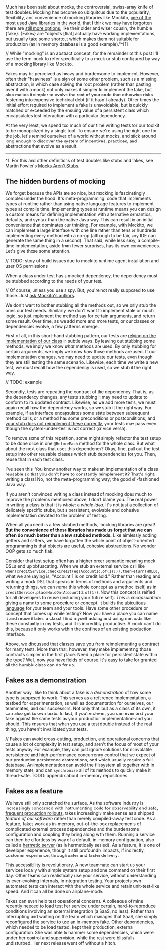 <meta name="id" content="7799320222051028141">
<meta name="labels" content="testing,object oriented programming,java,microservices,domain-driven design">
<meta name="title" content="The secret world of testing without mocking: domain-driven design, fakes, and other patterns to simplify testing in a microservices architecture">
<meta name="description" content="How to simplify microservice testing through a few simple 
applications of domain-driven design and in-memory test doubles (fakes).">

Much has been said about mocks, the controversial, swiss-army knife of test doubles. Mocking has
become so ubiquitous due to the popularity, flexibility, and convenience of mocking libraries like 
Mockito, [one of the most used Java libraries in the world][mockito-popularity], that I think we may
have forgotten there are [still more options][mocks-arent-stubs], like their older and wiser cousin,
the humble {fake}. {Fakes} are "objects [that] actually have working implementations, but usually 
take some shortcut which makes them not suitable for production (an in memory database is a good 
example)."^[1]

// While "mocking" is an abstract concept, for the remainder of this post I'll use the term mock to
refer specifically to a mock or stub configured by way of a mocking library like Mockito.

Fakes may be perceived as heavy and burdensome to implement. However, often their "heaviness" is a 
sign of some other problem, such as a missing abstraction, in which case solving the root problem 
(rather than pasting over it with a mock) not only makes it simpler to implement the fake, but also 
makes it simpler to evolve the rest of your code that otherwise risks festering into expensive 
technical debt (if it hasn't already). Other times the initial effort required to implement a fake 
is unavoidable, but is quickly matched or exceeded by the ensuing value of a persistent class which 
encapsulates test interaction with a particular dependency.

At the very least, we spend too much of our time writing tests for our toolkit to be monopolized by 
a single tool. To ensure we're using the right one for the job, let's remind ourselves of a world
without mocks, and stick around long enough to discover the system of incentives, practices, and 
abstractions that evolve as a result.

---

^1: For this and other definitions of test doubles like stubs and fakes, see Martin Fowler's 
[Mocks Aren't Stubs][mocks-arent-stubs].

[mockito-popularity]: https://docs.google.com/spreadsheets/u/0/d/1aMNDdk2A-AyhpPBnOc6Ki4kzs3YIJToOADeGjCrrPCo
[mocks-arent-stubs]: https://martinfowler.com/articles/mocksArentStubs.html

## The hidden burdens of mocking

We forget because the APIs are so nice, but mocking is fascinatingly complex under the hood. It's 
meta-programming: code that implements types at runtime rather than using native language features
to implement types at compile time. Implementing types at runtime means you can design a custom 
means for defining implementation with alternative semantics, defaults, and syntax than the native
Java way. This can result in an initial convenience that dominates our thinking. For example, with 
Mockito, we can implement a large interface with one line rather than tens or hundreds implementing 
every method with a no-op (although to be fair, any IDE can generate the same thing in a second). 
That said, while less sexy, a compile-time implementation, aside from fewer surprises, has its own 
conveniences. Let's give those some attention.

// TODO: story of build issues due to mockito runtime agent installation and user OS permissions

When a class under test has a mocked dependency, the dependency must be stubbed according to the 
needs of your test.

// Of course, unless you use a spy. But, you're not really supposed to use those. Just [ask 
Mockito's authors][dont-spy].

We don't want to bother stubbing all the methods out, so we only stub the ones our test needs. 
Similarly, we don't want to implement state or much logic, so just implement the method say for
certain arguments, and return some result. Over time, as we add more and more tests, or our classes 
or dependencies evolve, a few patterns emerge.

First of all, in this short-hand stubbing pattern, our tests are [relying on the implementation of 
our class][dont-overuse-mocks] in subtle ways. By leaving out stubbing some methods, we imply we 
know _what_ methods are used. By only stubbing for certain arguments, we imply we know _how_ those 
methods are used. If our implementation changes, we may need to update our tests, even though they 
are still testing the same scenario. Likewise, each time we write a new test, we must recall how the
dependency is used, so we stub it the right way.

// TODO: example

Secondly, tests are repeating the contract of the dependency. That is, as the dependency changes, 
any tests stubbing it may need to update to conform to its updated contract. Likewise, as we add 
more tests, we must again recall how the dependency works, so we stub it the right way. For example,
if an interface encapsulates some state between subsequent method calls, or a method has some
preconditions or postconditions, and [your stub does not reimplement these 
correctly][mocks-are-stupid], your tests may pass even though the system-under-test is not correct 
(or vice versa).

To remove some of this repetition, some might simply refactor the test setup to be done once in one 
`@BeforeEach` method for the whole class. But what about the next class that uses this dependency?
Okay, fine, pull out the test setup into other reusable classes which stub dependencies for you.
Then, reuse that in each test class.

I've seen this. You know another way to make an implementation of a class reusable so that you don't
have to constantly reimplement it? That's right: writing a class! No, not the meta-programming way;
the good ol'-fashioned Java way.

If you aren't convinced writing a class instead of mocking does much to improve the problems 
mentioned above, I don't blame you. The real power in writing a class is that it is _whole_: a 
_whole idea_. It's not just a collection of delicately specific stubs, but a persistent, evolvable 
and cohesive implementation devoted to the problem of testing.

When all you need is a few stubbed methods, mocking libraries are great! **But the convenience of 
these libraries has made us forget that we can often do much better than a few stubbed methods.** 
Like aimlessly adding getters and setters, we have forgotten the whole point of object-oriented 
programming is that objects are useful, cohesive abstractions. No wonder OOP gets so much flak.

Consider that test setup often has a higher order semantic meaning mock DSLs end up obfuscating. 
When we stub an external service call like 
`when(creditService.checkCredit(eq(AccountId.of(1)))).thenReturn(HOLD)`, what we are saying is, 
"Account 1 is on credit hold." Rather than reading and writing a mock DSL that speaks in terms of 
methods and arguments and returning things, we can _name_ this whole concept as a method itself, as 
in `creditService.placeHoldOn(AccountId.of(1))`. Now this concept is reified for all developers to 
reuse (including your future self). *This is encapsulation*: giving a name to some procedure or 
concept. It builds the [ubiquitous language][ubiquitous-language] for your team and your tools. Have
some other procedure or concept that comes up while testing? Now you have a place you can name it 
and reuse it later: a class! I find myself adding and using methods like these constantly in my 
tests, and it is incredibly productive. A mock can't do this, because it only works within the 
confines of an existing production interface.

Above, we discussed that classes save you from reimplementing a contract for many tests. More than
that, however, they make implementing those contracts simpler in the first place. Need a place for 
persistent state within the type? Well, now you have fields of course. It's easy to take for granted
all the humble class can do for us.

[dont-spy]: https://javadoc.io/doc/org.mockito/mockito-core/latest/org/mockito/Mockito.html#13
[dont-overuse-mocks]: https://testing.googleblog.com/2013/05/testing-on-toilet-dont-overuse-mocks.html
[mocks-are-stupid]: https://www.endoflineblog.com/testing-with-doubles-or-why-mocks-are-stupid-part-4#2-mocks-are-stupid-and-so-are-stubs-
[ubiquitous-language]: https://martinfowler.com/bliki/UbiquitousLanguage.html

## Fakes as a demonstration

Another way I like to think about a fake is a _demonstration_ of how some type is supposed to work. 
This serves as a reference implementation, a testbed for experimentation, as well as documentation 
for ourselves, our teammates, and our successors. Not only that, but as a class of its own, it can 
also get its own tests. In fact, if you're clever, you can even test your fake against the same 
tests as your production implementation–and you should. This ensures that when you use a test double 
instead of the real thing, you haven't invalidated your tests.

// Fakes can avoid cross-cutting, production, and operational concerns that cause a lot of 
complexity in test setup, and aren't the focus of most of your tests anyway. For example, they can 
just ignore solutions for nonvolatile persistence and high-performance concurrency control that we 
expect of our production persistence abstractions, and which usually require a full database. An 
implementation can avoid the filesystem all together with in memory state, and can `synchronize` all
of its methods to quickly make it thread-safe. TODO: appendix about in-memory repositories

## Fakes as a feature

We have still only scratched the surface. As the software industry is increasingly concerned
with instrumenting code for observability and [safe, frequent production 
rollouts](https://itrevolution.com/book/accelerate/), fakes increasingly make sense as a shipped 
_feature of our software_ rather than merely compiled-away test code. As a feature, fakes work as 
in-memory, out-of-the-box replacements of complicated external process dependencies and the 
burdensome configuration and coupling they bring along with them. Running a service can then be 
effortless by way of a default, in-memory configuration, also called a [hermetic 
server](https://testing.googleblog.com/2012/10/hermetic-servers.html) (as in hermetically sealed). 
As a feature, it is one of developer experience, though it still profoundly impacts, if indirectly, 
customer experience, through safer and faster delivery.

This accessibility is revolutionary. A new teammate can start up your services locally with simple
system setup and one command on their first day. Other teams can realistically use your service, 
without understanding its ever-evolving internals, in integration testing. Your projects own 
automated tests can interact with the whole service and retain unit-test-like speed. And it can all 
be done on airplane-mode.

Fakes can even help test operational concerns. A colleague of mine recently needed to load test her
service under certain, hard-to-reproduce conditions involving an external integration (a SaaS, no 
less). Rather than interrupting and waiting on the team which manages that SaaS, she simply 
reconfigured the service to use an in-memory fake. Other dependencies, which needed to be load 
tested, kept their production, external configuration. She was able to hammer some dependencies,
which were under her control and supervision, while the rest were blissfully undisturbed. Her next 
release went off without a hitch.
